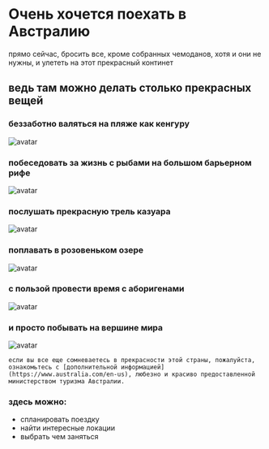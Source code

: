 # Очень хочется поехать в Австралию
прямо сейчас, бросить все, кроме собранных чемоданов, хотя и они не нужны, и улететь на этот прекрасный континет
## ведь там можно делать столько прекрасных вещей
### беззаботно валяться на пляже как кенгуру

![avatar](https://otvet.imgsmail.ru/download/268032214_1bcb705700d78b063ca6594e739954d3.jpg)

### побеседовать за жизнь с рыбами на большом барьерном рифе

![avatar](https://vsegda-pomnim.com/uploads/posts/2022-04/1651082684_38-vsegda-pomnim-com-p-ribki-v-more-foto-54.jpg)

### послушать прекрасную трель казуара

![avatar](https://userpic.fishki.net/2016/10/27/446257/65bcdfe4324e56d1db8723923b9f5b46.jpg)

### поплавать в розовеньком озере

![avatar](https://i.pinimg.com/originals/fa/ab/2d/faab2dcb89a4cbb4f09eaa0745af434e.jpg)

### с пользой провести время с аборигенами

![avatar](https://www.kumbhmelaservices.com/images/gallery/20.jpg)

### и просто побывать на вершине мира

![avatar](https://johanlolos.com/wp-content/uploads/2015/12/JOH_1441.jpg)


`если вы все еще сомневаетесь в прекрасности этой страны, пожалуйста, ознакомьтесь с [дополнительной информацией](https://www.australia.com/en-us), любезно и красиво предоставленной министерством туризма Австралии.`

### здесь можно:
- спланировать поездку
- найти интересные локации
- выбрать чем заняться

